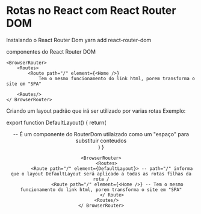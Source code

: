 # Rotas no React com React Router DOM

Instalando o React Router Dom
	yarn add react-router-dom



componentes do React Router DOM
	
	<BrowserRouter>
		<Routes>
			<Route path="/" element={<Home />}
				Tem o mesmo funcionamento do link html, porem transforma o site em "SPA"
			
		<Routes/>
	</ BrowserRouter>
	


Criando um layout padrão que irá ser utilizado por varias rotas
Exemplo:

export function DefaultLayout() {
	return(
		<Header />
		<Outlet /> -- É um componente do RouterDom utilaizado como um "espaço" para substituir conteudos  
		<Footer />
	)
}


	<BrowserRouter>
		<Routes>
			<Route path="/" element={DefaultLayout}> -- path="/" informa que o layout DefaultLayout será aplicado a todas as rotas filhas da rota /
				<Route path="/" element={<Home />} -- Tem o mesmo funcionamento do link html, porem transforma o site em "SPA"
			</ Route>
		<Routes/>
	</ BrowserRouter>



















